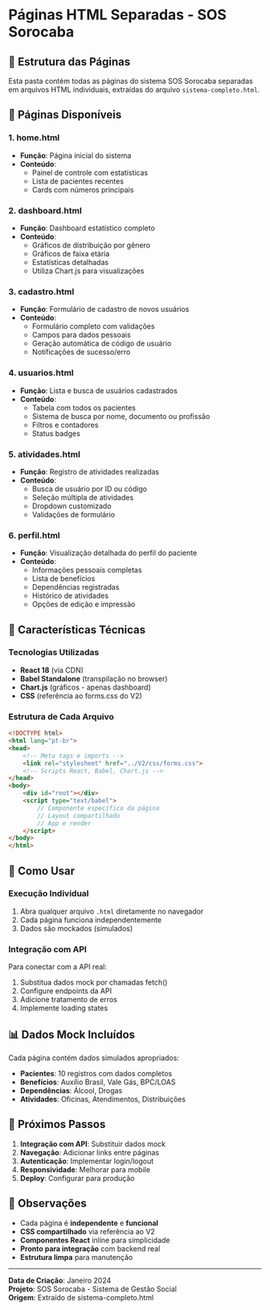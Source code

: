 # Páginas HTML Separadas - SOS Sorocaba

## 📁 Estrutura das Páginas

Esta pasta contém todas as páginas do sistema SOS Sorocaba separadas em arquivos HTML individuais, extraídas do arquivo `sistema-completo.html`.

## 📄 Páginas Disponíveis

### 1. **home.html**
- **Função**: Página inicial do sistema
- **Conteúdo**: 
  - Painel de controle com estatísticas
  - Lista de pacientes recentes
  - Cards com números principais

### 2. **dashboard.html**
- **Função**: Dashboard estatístico completo
- **Conteúdo**:
  - Gráficos de distribuição por gênero
  - Gráficos de faixa etária
  - Estatísticas detalhadas
  - Utiliza Chart.js para visualizações

### 3. **cadastro.html**
- **Função**: Formulário de cadastro de novos usuários
- **Conteúdo**:
  - Formulário completo com validações
  - Campos para dados pessoais
  - Geração automática de código de usuário
  - Notificações de sucesso/erro

### 4. **usuarios.html**
- **Função**: Lista e busca de usuários cadastrados
- **Conteúdo**:
  - Tabela com todos os pacientes
  - Sistema de busca por nome, documento ou profissão
  - Filtros e contadores
  - Status badges

### 5. **atividades.html**
- **Função**: Registro de atividades realizadas
- **Conteúdo**:
  - Busca de usuário por ID ou código
  - Seleção múltipla de atividades
  - Dropdown customizado
  - Validações de formulário

### 6. **perfil.html**
- **Função**: Visualização detalhada do perfil do paciente
- **Conteúdo**:
  - Informações pessoais completas
  - Lista de benefícios
  - Dependências registradas
  - Histórico de atividades
  - Opções de edição e impressão

## 🔧 Características Técnicas

### Tecnologias Utilizadas
- **React 18** (via CDN)
- **Babel Standalone** (transpilação no browser)
- **Chart.js** (gráficos - apenas dashboard)
- **CSS** (referência ao forms.css do V2)

### Estrutura de Cada Arquivo
```html
<!DOCTYPE html>
<html lang="pt-br">
<head>
    <!-- Meta tags e imports -->
    <link rel="stylesheet" href="../V2/css/forms.css">
    <!-- Scripts React, Babel, Chart.js -->
</head>
<body>
    <div id="root"></div>
    <script type="text/babel">
        // Componente específico da página
        // Layout compartilhado
        // App e render
    </script>
</body>
</html>
```

## 🚀 Como Usar

### Execução Individual
1. Abra qualquer arquivo `.html` diretamente no navegador
2. Cada página funciona independentemente
3. Dados são mockados (simulados)

### Integração com API
Para conectar com a API real:
1. Substitua dados mock por chamadas fetch()
2. Configure endpoints da API
3. Adicione tratamento de erros
4. Implemente loading states

## 📊 Dados Mock Incluídos

Cada página contém dados simulados apropriados:
- **Pacientes**: 10 registros com dados completos
- **Benefícios**: Auxílio Brasil, Vale Gás, BPC/LOAS
- **Dependências**: Álcool, Drogas
- **Atividades**: Oficinas, Atendimentos, Distribuições

## 🎯 Próximos Passos

1. **Integração com API**: Substituir dados mock
2. **Navegação**: Adicionar links entre páginas
3. **Autenticação**: Implementar login/logout
4. **Responsividade**: Melhorar para mobile
5. **Deploy**: Configurar para produção

## 📝 Observações

- Cada página é **independente** e **funcional**
- **CSS compartilhado** via referência ao V2
- **Componentes React** inline para simplicidade
- **Pronto para integração** com backend real
- **Estrutura limpa** para manutenção

---

**Data de Criação**: Janeiro 2024  
**Projeto**: SOS Sorocaba - Sistema de Gestão Social  
**Origem**: Extraído de sistema-completo.html